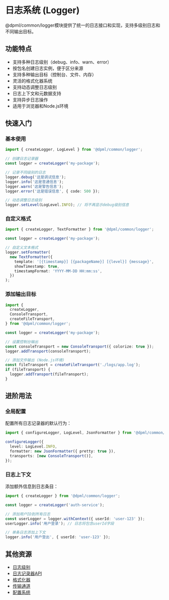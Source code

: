 # 日志系统 (Logger)

@dpml/common/logger模块提供了统一的日志接口和实现，支持多级别日志和不同输出目标。

## 功能特点

- 支持多种日志级别（debug、info、warn、error）
- 按包名创建日志实例，便于区分来源
- 支持多种输出目标（控制台、文件、内存）
- 灵活的格式化器系统
- 支持动态调整日志级别
- 日志上下文和元数据支持
- 支持异步日志操作
- 适用于浏览器和Node.js环境

## 快速入门

### 基本使用

```typescript
import { createLogger, LogLevel } from '@dpml/common/logger';

// 创建日志记录器
const logger = createLogger('my-package');

// 记录不同级别的日志
logger.debug('这是调试信息');
logger.info('这是普通信息');
logger.warn('这是警告信息');
logger.error('这是错误信息', { code: 500 });

// 动态调整日志级别
logger.setLevel(LogLevel.INFO); // 将不再显示debug级别信息
```

### 自定义格式

```typescript
import { createLogger, TextFormatter } from '@dpml/common/logger';

const logger = createLogger('my-package');

// 自定义文本格式
logger.setFormatter(
  new TextFormatter({
    template: '[{timestamp}] [{packageName}] [{level}] {message}',
    showTimestamp: true,
    timestampFormat: 'YYYY-MM-DD HH:mm:ss',
  })
);
```

### 添加输出目标

```typescript
import {
  createLogger,
  ConsoleTransport,
  createFileTransport,
} from '@dpml/common/logger';

const logger = createLogger('my-package');

// 设置控制台输出
const consoleTransport = new ConsoleTransport({ colorize: true });
logger.addTransport(consoleTransport);

// 添加文件输出 (Node.js环境)
const fileTransport = createFileTransport('./logs/app.log');
if (fileTransport) {
  logger.addTransport(fileTransport);
}
```

## 进阶用法

### 全局配置

配置所有日志记录器的默认行为：

```typescript
import { configureLogger, LogLevel, JsonFormatter } from '@dpml/common/logger';

configureLogger({
  level: LogLevel.INFO,
  formatter: new JsonFormatter({ pretty: true }),
  transports: [new ConsoleTransport()],
});
```

### 日志上下文

添加额外信息到日志条目：

```typescript
import { createLogger } from '@dpml/common/logger';

const logger = createLogger('auth-service');

// 添加用户ID到所有日志
const userLogger = logger.withContext({ userId: 'user-123' });
userLogger.info('用户登录'); // 日志将包含userId字段

// 单条日志添加上下文
logger.info('用户登出', { userId: 'user-123' });
```

## 其他资源

- [日志级别](./LogLevel.md)
- [日志记录器API](./Logger.md)
- [格式化器](./Formatters.md)
- [传输通道](./Transports.md)
- [配置系统](./Configuration.md)
